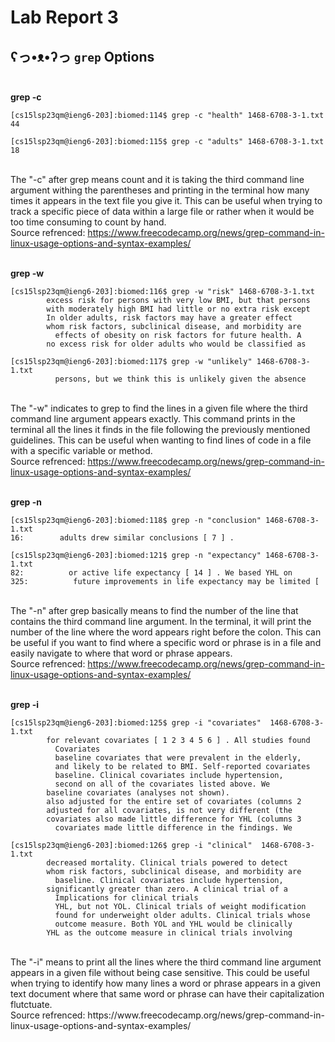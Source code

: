# Lab Report 3 <br>
## ʕっ•ᴥ•ʔっ `grep` Options <br> <br> 
**grep -c**
```
[cs15lsp23qm@ieng6-203]:biomed:114$ grep -c "health" 1468-6708-3-1.txt
44
```
```
[cs15lsp23qm@ieng6-203]:biomed:115$ grep -c "adults" 1468-6708-3-1.txt
18
```
<br> The "-c" after grep means count and it is taking the third command line argument withing the parentheses and printing in the terminal how many times it appears in the text file you give it. This can be useful when trying to track a specific piece of data within a large file or rather when it would be too time consuming to count by hand. <br>
Source refrenced: https://www.freecodecamp.org/news/grep-command-in-linux-usage-options-and-syntax-examples/
<br><br>

**grep -w**
```
[cs15lsp23qm@ieng6-203]:biomed:116$ grep -w "risk" 1468-6708-3-1.txt
        excess risk for persons with very low BMI, but that persons
        with moderately high BMI had little or no extra risk except
        In older adults, risk factors may have a greater effect
        whom risk factors, subclinical disease, and morbidity are
          effects of obesity on risk factors for future health. A
        no excess risk for older adults who would be classified as
```
```
[cs15lsp23qm@ieng6-203]:biomed:117$ grep -w "unlikely" 1468-6708-3-1.txt
          persons, but we think this is unlikely given the absence
```
<br> The "-w" indicates to grep to find the lines in a given file where the third command line argument appears exactly. This command prints in the terminal all the lines it finds in the file following the previously mentioned guidelines. This can be useful when wanting to find lines of code in a file with a specific variable or method.  <br>
Source refrenced: https://www.freecodecamp.org/news/grep-command-in-linux-usage-options-and-syntax-examples/
<br><br>

**grep -n**
```
[cs15lsp23qm@ieng6-203]:biomed:118$ grep -n "conclusion" 1468-6708-3-1.txt
16:        adults drew similar conclusions [ 7 ] .
```
```
[cs15lsp23qm@ieng6-203]:biomed:121$ grep -n "expectancy" 1468-6708-3-1.txt
82:          or active life expectancy [ 14 ] . We based YHL on
325:          future improvements in life expectancy may be limited [
```
<br> The "-n" after grep basically means to find the number of the line that contains the third command line argument. In the terminal, it will print the number of the line where the word appears right before the colon. This can be useful if you want to find where a specific word or phrase is in a file and easily navigate to where that word or phrase appears. <br>
Source refrenced: https://www.freecodecamp.org/news/grep-command-in-linux-usage-options-and-syntax-examples/
<br><br>

**grep -i**
```
[cs15lsp23qm@ieng6-203]:biomed:125$ grep -i "covariates"  1468-6708-3-1.txt
        for relevant covariates [ 1 2 3 4 5 6 ] . All studies found
          Covariates
          baseline covariates that were prevalent in the elderly,
          and likely to be related to BMI. Self-reported covariates
          baseline. Clinical covariates include hypertension,
          second on all of the covariates listed above. We
        baseline covariates (analyses not shown).
        also adjusted for the entire set of covariates (columns 2
        adjusted for all covariates, is not very different (the
        covariates also made little difference for YHL (columns 3
          covariates made little difference in the findings. We
```
```
[cs15lsp23qm@ieng6-203]:biomed:126$ grep -i "clinical"  1468-6708-3-1.txt
        decreased mortality. Clinical trials powered to detect
        whom risk factors, subclinical disease, and morbidity are
          baseline. Clinical covariates include hypertension,
        significantly greater than zero. A clinical trial of a
          Implications for clinical trials
          YHL, but not YOL. Clinical trials of weight modification
          found for underweight older adults. Clinical trials whose
          outcome measure. Both YOL and YHL would be clinically
        YHL as the outcome measure in clinical trials involving
```

<br>
The "-i" means to print all the lines where the third command line argument appears in a given file without being case sensitive. This could be useful when trying to identify how many lines a word or phrase appears in a given text document where that same word or phrase can have their capitalization flutctuate.  <br>
Source refrenced: https://www.freecodecamp.org/news/grep-command-in-linux-usage-options-and-syntax-examples/
<br><br>




